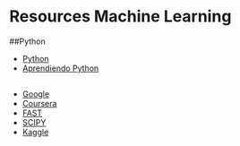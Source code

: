 # Resources Machine Learning

##Python
- [Python](https://www.python.org/)
- [Aprendiendo Python](http://www.python.org.ar/aprendiendo-python/)

##
- [Google](https://developers.google.com/machine-learning/crash-course/)
- [Coursera](https://es.coursera.org/learn/machine-learning)
- [FAST](https://www.fast.ai/)
- [SCIPY](https://www.scipy.org/)
- [Kaggle](https://www.kaggle.com/)
